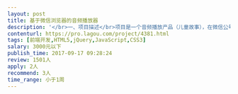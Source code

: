 ```yaml
---                
layout: post       
title: 基于微信浏览器的音频播放器           
description: '</br>一、项目描述</br>项目是一个音频播放产品（儿童故事），在微信公号里使用。</br>用户进入页面后，无需任何操作，即可自动播放。</br></br></br>二、需要解决的问题</br>1、需要写一个独立的播放器。</br>2、每个内容（儿童故事）由3个音频文件组成。</br>3、在微信浏览器上，需要实现每个故事的3个音频文件，能连续自动播放。</br>4、同时支持播放进度拖拽。</br></br></br>三、参考项目</br>喜马拉雅、蜻蜓FM，微信端的播放器。</br>'     
contenturl: https://pro.lagou.com/project/4381.html      
tags: [前端开发,HTML5,jQuery,JavaScript,CSS3]            
salary: 3000元以下          
publish_time: 2017-09-17 09:28:24         
review: 1501人                   
apply: 2人                   
recommend: 3人                   
time_range: 小于1周              
---                 
```

